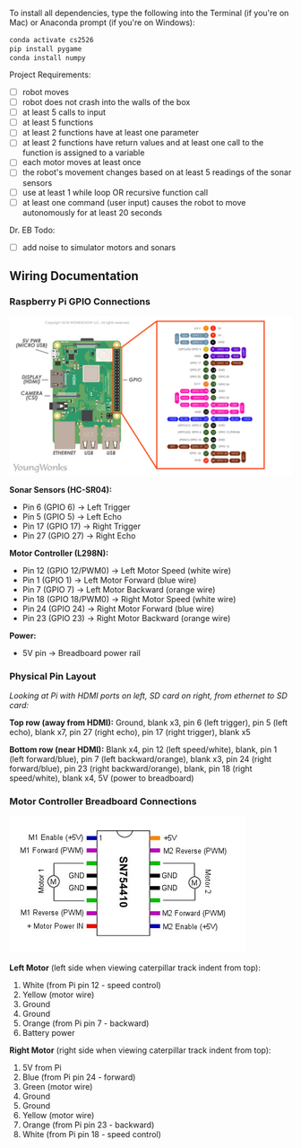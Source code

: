 To install all dependencies, type the following into the Terminal (if you're on Mac) or Anaconda prompt (if you're on Windows):

    conda activate cs2526
    pip install pygame
    conda install numpy

Project Requirements:
* [ ] robot moves
* [ ] robot does not crash into the walls of the box
* [ ] at least 5 calls to input
* [ ] at least 5 functions
* [ ] at least 2 functions have at least one parameter
* [ ] at least 2 functions have return values and at least one call to the function is assigned to a variable
* [ ] each motor moves at least once
* [ ] the robot's movement changes based on at least 5 readings of the sonar sensors
* [ ] use at least 1 while loop OR recursive function call
* [ ] at least one command (user input) causes the robot to move autonomously for at least 20 seconds

Dr. EB Todo:
* [ ] add noise to simulator motors and sonars

## Wiring Documentation

### Raspberry Pi GPIO Connections

![pi_pins.png](pi_pins.jpg)

**Sonar Sensors (HC-SR04):**
- Pin 6 (GPIO 6) → Left Trigger
- Pin 5 (GPIO 5) → Left Echo
- Pin 17 (GPIO 17) → Right Trigger
- Pin 27 (GPIO 27) → Right Echo

**Motor Controller (L298N):**
- Pin 12 (GPIO 12/PWM0) → Left Motor Speed (white wire)
- Pin 1 (GPIO 1) → Left Motor Forward (blue wire)
- Pin 7 (GPIO 7) → Left Motor Backward (orange wire)
- Pin 18 (GPIO 18/PWM0) → Right Motor Speed (white wire)
- Pin 24 (GPIO 24) → Right Motor Forward (blue wire)
- Pin 23 (GPIO 23) → Right Motor Backward (orange wire)

**Power:**
- 5V pin → Breadboard power rail

### Physical Pin Layout
*Looking at Pi with HDMI ports on left, SD card on right, from ethernet to SD card:*

**Top row (away from HDMI):**
Ground, blank x3, pin 6 (left trigger), pin 5 (left echo), blank x7, pin 27 (right echo), pin 17 (right trigger), blank x5

**Bottom row (near HDMI):**
Blank x4, pin 12 (left speed/white), blank, pin 1 (left forward/blue), pin 7 (left backward/orange), blank x3, pin 24 (right forward/blue), pin 23 (right backward/orange), blank, pin 18 (right speed/white), blank x4, 5V (power to breadboard)

### Motor Controller Breadboard Connections

![motor_controller_sn754410.jpg](motor_controller_sn754410.jpg)

**Left Motor** (left side when viewing caterpillar track indent from top):
1. White (from Pi pin 12 - speed control)
2. Yellow (motor wire)
3. Ground
4. Ground
5. Orange (from Pi pin 7 - backward)
6. Battery power

**Right Motor** (right side when viewing caterpillar track indent from top):
1. 5V from Pi
2. Blue (from Pi pin 24 - forward)
3. Green (motor wire)
4. Ground
5. Ground
6. Yellow (motor wire)
7. Orange (from Pi pin 23 - backward)
8. White (from Pi pin 18 - speed control)
